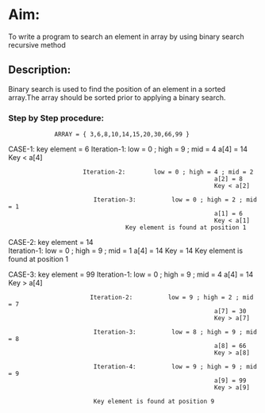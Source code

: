 # Aim:
To write a program to search an element in array by using binary search recursive method

## Description:
Binary search is used to find the position of an element in a sorted array.The array should be sorted prior to applying a binary search.

### Step by Step procedure:
                 ARRAY = { 3,6,8,10,14,15,20,30,66,99 }
CASE-1:   key element = 6
                        Iteration-1:       low = 0 ; high = 9 ; mid = 4
                                                              a[4] = 14
                                                              Key < a[4]

                         Iteration-2:        low = 0 ; high = 4 ; mid = 2
                                                              a[2] = 8
                                                              Key < a[2]
 
                            Iteration-3:          low = 0 ; high = 2 ; mid = 1
                                                              a[1] = 6
                                                              Key < a[1]      
                                     Key element is found at position 1

CASE-2:     key element = 14        
                       Iteration-1:       low = 0 ; high = 9 ; mid = 1
                                                              a[4] = 14
                                                              Key = 14
                            Key element is found at position 1
                            
 CASE-3:       key element = 99
                         Iteration-1:        low = 0 ; high = 9 ; mid = 4
                                                              a[4] = 14
                                                              Key > a[4]
 
                           Iteration-2:          low = 9 ; high = 2 ; mid = 7
                                                              a[7] = 30
                                                              Key > a[7] 
                             
                            Iteration-3:          low = 8 ; high = 9 ; mid = 8
                                                              a[8] = 66
                                                              Key > a[8] 
     
                            Iteration-4:          low = 9 ; high = 9 ; mid = 9
                                                              a[9] = 99
                                                              Key > a[9]      

                            Key element is found at position 9                                
                              




